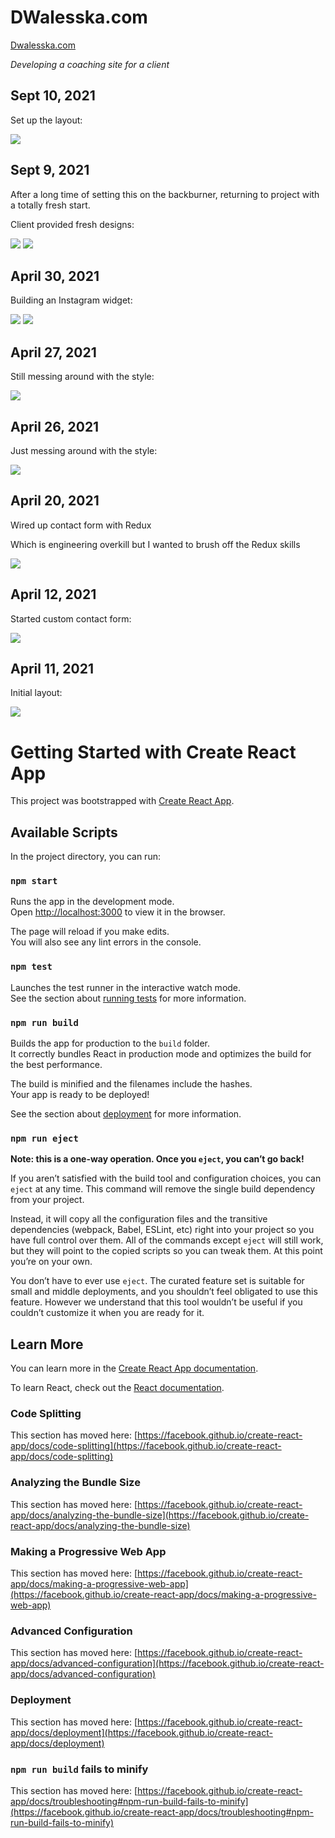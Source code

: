 # DWalesska.com

[Dwalesska.com](https://icy-mud-0b507341e.azurestaticapps.net/)

_Developing a coaching site for a client_

## Sept 10, 2021

<p>Set up the layout:</p>

<img src="https://raw.githubusercontent.com/sbogucki12/dwalesska/main/readmeFiles/desktopLayout0GIF.gif" />


## Sept 9, 2021

<p>After a long time of setting this on the backburner, returning to project with a totally fresh start.</p>
<p>Client provided fresh designs:</p>

<img src="https://raw.githubusercontent.com/sbogucki12/dwalesska/main/readmeFiles/newDesignDesktop.jpg" />
<img src="https://raw.githubusercontent.com/sbogucki12/dwalesska/main/readmeFiles/newDesignMobile.jpg" />


## April 30, 2021

<p>Building an Instagram widget:</p>
<img src="https://raw.githubusercontent.com/sbogucki12/dwalesska/main/readmeFiles/instagram0GIF.gif" />
<img src="https://raw.githubusercontent.com/sbogucki12/dwalesska/main/readmeFiles/instagram0jpg.jpg" />

## April 27, 2021

<p>Still messing around with the style:</p>
<img src="https://raw.githubusercontent.com/sbogucki12/dwalesska/main/readmeFiles/landing1GIF.gif" />

## April 26, 2021

<p>Just messing around with the style:</p>
<img src="https://raw.githubusercontent.com/sbogucki12/dwalesska/main/readmeFiles/landingStyle0JPG.jpg" />


## April 20, 2021

<p>Wired up contact form with Redux</p>
<p>Which is engineering overkill but I wanted to brush off the Redux skills</p>
<img src="https://raw.githubusercontent.com/sbogucki12/dwalesska/main/readmeFiles/contact1GIF.gif" />

## April 12, 2021

<p>Started custom contact form:</p>
<img src="https://raw.githubusercontent.com/sbogucki12/dwalesska/main/readmeFiles/contact0GIF.gif" />

## April 11, 2021

<p>Initial layout:</p>
<img src="https://raw.githubusercontent.com/sbogucki12/dwalesska/main/readmeFiles/layout0GIF.gif" />

# Getting Started with Create React App

This project was bootstrapped with [Create React App](https://github.com/facebook/create-react-app).

## Available Scripts

In the project directory, you can run:

### `npm start`

Runs the app in the development mode.\
Open [http://localhost:3000](http://localhost:3000) to view it in the browser.

The page will reload if you make edits.\
You will also see any lint errors in the console.

### `npm test`

Launches the test runner in the interactive watch mode.\
See the section about [running tests](https://facebook.github.io/create-react-app/docs/running-tests) for more information.

### `npm run build`

Builds the app for production to the `build` folder.\
It correctly bundles React in production mode and optimizes the build for the best performance.

The build is minified and the filenames include the hashes.\
Your app is ready to be deployed!

See the section about [deployment](https://facebook.github.io/create-react-app/docs/deployment) for more information.

### `npm run eject`

**Note: this is a one-way operation. Once you `eject`, you can’t go back!**

If you aren’t satisfied with the build tool and configuration choices, you can `eject` at any time. This command will remove the single build dependency from your project.

Instead, it will copy all the configuration files and the transitive dependencies (webpack, Babel, ESLint, etc) right into your project so you have full control over them. All of the commands except `eject` will still work, but they will point to the copied scripts so you can tweak them. At this point you’re on your own.

You don’t have to ever use `eject`. The curated feature set is suitable for small and middle deployments, and you shouldn’t feel obligated to use this feature. However we understand that this tool wouldn’t be useful if you couldn’t customize it when you are ready for it.

## Learn More

You can learn more in the [Create React App documentation](https://facebook.github.io/create-react-app/docs/getting-started).

To learn React, check out the [React documentation](https://reactjs.org/).

### Code Splitting

This section has moved here: [https://facebook.github.io/create-react-app/docs/code-splitting](https://facebook.github.io/create-react-app/docs/code-splitting)

### Analyzing the Bundle Size

This section has moved here: [https://facebook.github.io/create-react-app/docs/analyzing-the-bundle-size](https://facebook.github.io/create-react-app/docs/analyzing-the-bundle-size)

### Making a Progressive Web App

This section has moved here: [https://facebook.github.io/create-react-app/docs/making-a-progressive-web-app](https://facebook.github.io/create-react-app/docs/making-a-progressive-web-app)

### Advanced Configuration

This section has moved here: [https://facebook.github.io/create-react-app/docs/advanced-configuration](https://facebook.github.io/create-react-app/docs/advanced-configuration)

### Deployment

This section has moved here: [https://facebook.github.io/create-react-app/docs/deployment](https://facebook.github.io/create-react-app/docs/deployment)

### `npm run build` fails to minify

This section has moved here: [https://facebook.github.io/create-react-app/docs/troubleshooting#npm-run-build-fails-to-minify](https://facebook.github.io/create-react-app/docs/troubleshooting#npm-run-build-fails-to-minify)
